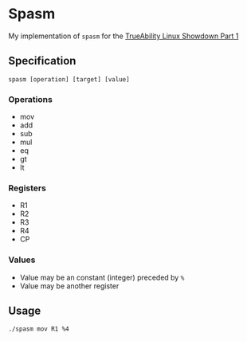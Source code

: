 # Spasm

My implementation of `spasm` for the [TrueAbility Linux Showdown Part 1](https://trueability.com/assembler-challenge-round-one)

## Specification

`spasm [operation] [target] [value]`

### Operations

* mov
* add
* sub
* mul
* eq
* gt
* lt

### Registers

* R1
* R2
* R3
* R4
* CP

### Values

* Value may be an constant (integer) preceded by `%`
* Value may be another register

## Usage

```bash
./spasm mov R1 %4
```

